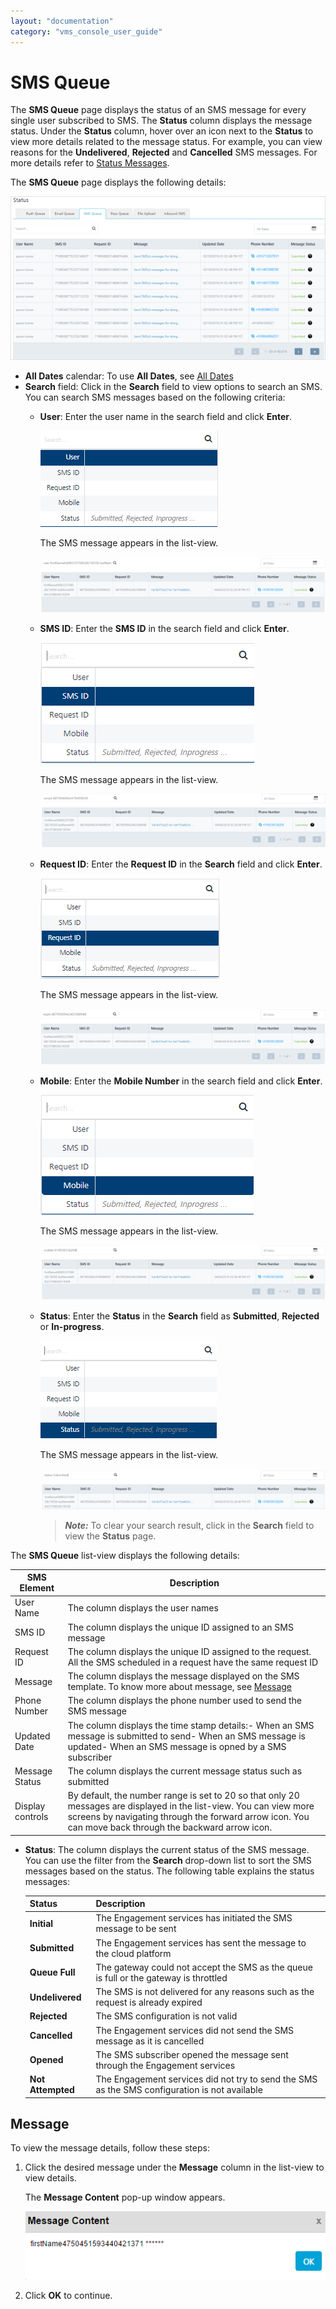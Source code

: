 ```yaml
---
layout: "documentation"
category: "vms_console_user_guide"
---
```

                            


SMS Queue
=========

The **SMS Queue** page displays the status of an SMS message for every single user subscribed to SMS. The **Status** column displays the message status. Under the **Status** column, hover over an icon next to the **Status** to view more details related to the message status. For example, you can view reasons for the **Undelivered**, **Rejected** and **Cancelled** SMS messages. For more details refer to [Status Messages](#Status_SMS).

The **SMS Queue** page displays the following details:

![](../Resources/Images/Settings/Status/sms_queue/smshomepage_622x323.png)

*   **All Dates** calendar: To use **All Dates**, see [All Dates](../Dashboard/Dashboard.html#All_Dates)
*   **Search** field: Click in the **Search** field to view options to search an SMS. You can search SMS messages based on the following criteria:
    *   **User**: Enter the user name in the search field and click **Enter**.
        
        ![](../Resources/Images/Settings/Status/sms_queue/smssearchuser.png)
        
        The SMS message appears in the list-view.
        
        ![](../Resources/Images/Settings/Status/sms_queue/resultusername_560x109.png)
        
    *   **SMS ID**: Enter the **SMS ID** in the search field and click **Enter**.
        
        ![](../Resources/Images/Settings/Status/sms_queue/smssearchsmsid.png)
        
        The SMS message appears in the list-view.
        
        ![](../Resources/Images/Settings/Status/sms_queue/resultsmsid_553x106.png)
        
    *   **Request ID**: Enter the **Request ID** in the **Search** field and click **Enter**.
        
        ![](../Resources/Images/Settings/Status/sms_queue/smssearchrequestid.png)
        
        The SMS message appears in the list-view.
        
        ![](../Resources/Images/Settings/Status/sms_queue/resultreqid_561x110.png)
        
    *   **Mobile**: Enter the **Mobile Number** in the search field and click **Enter**.
        
        ![](../Resources/Images/Settings/Status/sms_queue/smssearchmobile.png)
        
        The SMS message appears in the list-view.
        
        ![](../Resources/Images/Settings/Status/sms_queue/resultmobile_556x107.png)
        
    *   **Status**: Enter the **Status** in the **Search** field as **Submitted**, **Rejected** or **In-progress**.
        
        ![](../Resources/Images/Settings/Status/sms_queue/smssearchstatus.png)
        
        The SMS message appears in the list-view.
        
        ![](../Resources/Images/Settings/Status/sms_queue/resultsubmitted_535x76.png)
        
        > **_Note:_** To clear your search result, click in the **Search** field to view the **Status** page.
        

The **SMS Queue** list-view displays the following details:

  
| SMS Element | Description |
| --- | --- |
| User Name | The column displays the user names |
| SMS ID | The column displays the unique ID assigned to an SMS message |
| Request ID | The column displays the unique ID assigned to the request. All the SMS scheduled in a request have the same request ID |
| Message | The column displays the message displayed on the SMS template. To know more about message, see [Message](#message) |
| Phone Number | The column displays the phone number used to send the SMS message |
| Updated Date | The column displays the time stamp details:- When an SMS message is submitted to send- When an SMS message is updated- When an SMS message is opned by a SMS subscriber |
| Message Status | The column displays the current message status such as submitted |
| Display controls | By default, the number range is set to 20 so that only 20 messages are displayed in the list-view. You can view more screens by navigating through the forward arrow icon. You can move back through the backward arrow icon. |

*   **Status**: The column displays the current status of the SMS message. You can use the filter from the **Search** drop-down list to sort the SMS messages based on the status. The following table explains the status messages:
    
    | Status | Description |
    | --- | --- |
    | **Initial** | The Engagement services has initiated the SMS message to be sent |
    | **Submitted** | The Engagement services has sent the message to the cloud platform |
    | **Queue Full** | The gateway could not accept the SMS as the queue is full or the gateway is throttled |
    | **Undelivered** | The SMS is not delivered for any reasons such as the request is already expired |
    | **Rejected** | The SMS configuration is not valid |
    | **Cancelled** | The Engagement services did not send the SMS message as it is cancelled |
    | **Opened** | The SMS subscriber opened the message sent through the Engagement services |
    | **Not Attempted** | The Engagement services did not try to send the SMS as the SMS configuration is not available |
    

Message
-------

To view the message details, follow these steps:

1.  Click the desired message under the **Message** column in the list-view to view details.
    
    The **Message Content** pop-up window appears.
    
    ![](../Resources/Images/Settings/Status/sms_queue/messagecontent.png)
    
2.  Click **OK** to continue.
